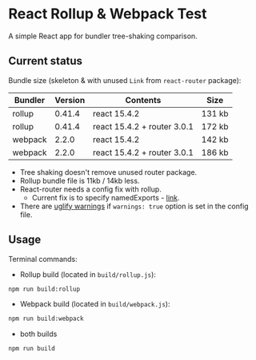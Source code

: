 # React Rollup & Webpack Test

A simple React app for bundler tree-shaking comparison.

## Current status

Bundle size (skeleton & with unused `Link` from `react-router` package):

| Bundler | Version | Contents | Size |
| --- | --- | --- | --- |
| rollup | 0.41.4 | react 15.4.2 | 131 kb |
| rollup | 0.41.4 | react 15.4.2 + router 3.0.1 | 172 kb |
| webpack | 2.2.0 | react 15.4.2  | 142 kb |
| webpack | 2.2.0 | react 15.4.2 + router 3.0.1 | 186 kb |

- Tree shaking doesn't remove unused router package.
- Rollup bundle file is 11kb / 14kb less.
- React-router needs a config fix with rollup.
  - Current fix is to specify namedExports - [link](https://github.com/rollup/rollup/issues/855).
- There are [uglify warnings](uglify-warnings) if `warnings: true` option is set in the config file.

## Usage

Terminal commands:

- Rollup build (located in `build/rollup.js`):

```sh
npm run build:rollup
```

- Webpack build (located in `build/webpack.js`):

```sh
npm run build:webpack
```

- both builds

```sh
npm run build
```
